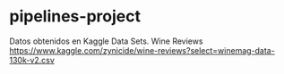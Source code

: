 # pipelines-project



Datos obtenidos en Kaggle Data Sets.
Wine Reviews
https://www.kaggle.com/zynicide/wine-reviews?select=winemag-data-130k-v2.csv